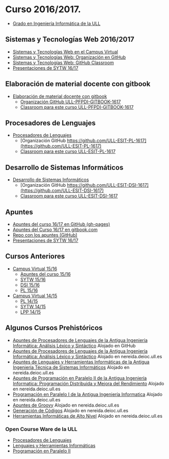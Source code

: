 # Curso 2016/2017.

* [Grado en Ingeniería Informática de la ULL](http://www.ull.es/view/centros/etsii/Grado_en_Ingenieria_Informatica/es)

## Sistemas y Tecnologías Web  2016/2017
  * [Sistemas y Tecnologías Web en el Campus Virtual](https://campusvirtual.ull.es/1617/course/view.php?id=1175)
  * [Sistemas y Tecnologías Web: Organización en GitHub](https://github.com/ULL-ESIT-SYTW-1617)
  * [Sistemas y Tecnologías Web: GitHub Classroom](https://classroom.github.com/classrooms/19915164-ull-esit-sytw-1617)
  * [Presentaciones de SYTW 16/17](https://casianorodriguezleon.gitbooks.io/presentaciones-de-sytw-2016-2017/content/)

## Elaboración de material docente con gitbook

* [Elaboración de material docente con gitbook](https://campusvirtual.ull.es/formacion/course/view.php?id=2444)
  * [Organización GitHub ULL-PFPDI-GITBOOK-1617](https://github.com/orgs/ULL-PFPDI-GITBOOK-1617)
  * [Classroom para este curso ULL-PFPDI-GITBOOK-1617](https://classroom.github.com/classrooms/24248551-ull-pfpdi-gitbook-1617)

## Procesadores de Lenguajes

* [Procesadores de Lenguajes](https://campusvirtual.ull.es/1617/course/view.php?id=1148)
  * [Organización GitHub https://github.com/ULL-ESIT-PL-1617](https://github.com/ULL-ESIT-PL-1617)
  * [Classroom para este curso ULL-ESIT-PL-1617](https://classroom.github.com/classrooms/19915186-ull-esit-pl-1617)

## Desarrollo de Sistemas Informáticos

* [Desarrollo de Sistemas Informáticos](https://campusvirtual.ull.es/1617/course/view.php?id=1136)
  * [Organización GitHub https://github.com/ULL-ESIT-DSI-1617](https://github.com/ULL-ESIT-DSI-1617)
  * [Classroom para este curso ULL-ESIT-DSI-1617](https://classroom.github.com/classrooms/19915179-ull-esit-dsi-1617)

## Apuntes

* [Apuntes del curso 16/17 en GitHub (gh-pages)]( https://crguezl.github.io/ull-esit-1617/)
* [Apuntes del Curso 16/17 en gitbook.com](https://www.gitbook.com/book/casianorodriguezleon/ull-esit-1617/details)
* [Repo con los apuntes (GitHub)](https://github.com/crguezl/ull-esit-1617)
* [Presentaciones de SYTW 16/17](https://casianorodriguezleon.gitbooks.io/presentaciones-de-sytw-2016-2017/content/)

## Cursos Anteriores

* [Campus Virtual 15/16](https://campusvirtual.ull.es/1516/my/)
  * [Apuntes del curso 15/16](https://casianorodriguezleon.gitbooks.io/pl1516/content/)
  * [SYTW 15/16](https://campusvirtual.ull.es/1516/course/view.php?id=187)
  * [DSI 15/16](https://campusvirtual.ull.es/1516/course/view.php?id=144)
  * [PL 15/16](https://campusvirtual.ull.es/1516/course/view.php?id=178)
  <!--* [Wiki del curso 16/17 en GitHub](https://github.com/crguezl/ull-esit-1617/wiki)-->
* [Campus Virtual 14/15](https://campusvirtual.ull.es/1415/my/)
  - [PL 14/15](https://campusvirtual.ull.es/1415/course/view.php?id=5669)
  - [SYTW 14/15](https://campusvirtual.ull.es/1415/course/view.php?id=5678)
  - [LPP 14/15](https://campusvirtual.ull.es/1415/course/view.php?id=5661)

## Algunos Cursos Prehistóricos

* [Apuntes de Procesadores de Lenguajes de la Antigua Ingeniería Informática: Análisis Léxico y Sintáctico](https://ull-esit-pl-1617.github.io/apuntesingenieriainformaticaPL/) Alojado en GitHub
* [Apuntes de Procesadores de Lenguajes de la Antigua Ingeniería Informática: Análisis Léxico y Sintáctico](http://nereida.deioc.ull.es/~pl/perlexamples/) Alojado en nereida.deioc.ull.es
* [Apuntes de Lenguajes y Herramientas Informáticas de la Antigua Ingeniería Técnica de Sistemas Informáticos](http://nereida.deioc.ull.es/~lhp/perlexamples/) Alojado en nereida.deioc.ull.es
* [Apuntes de Programación en Paralelo II de la Antigua Ingeniería Informatica: Programación Distribuida y Mejora del Rendimiento](http://nereida.deioc.ull.es/~pp2/perlexamples/) Alojado en nereida.deioc.ull.es
* [Programación en Paralelo I de la Antigua Ingeniería Informatica](http://nereida.deioc.ull.es/~pp1/perlexamples/) Alojado en nereida.deioc.ull.es
* [Apuntes de Groovy](http://nereida.deioc.ull.es/~generaciondecodigos/gcexamples/) Alojado en nereida.deioc.ull.es
* [Generación de Códigos](http://nereida.deioc.ull.es/~generaciondecodigos/generaciondecodigos/) Alojado en nereida.deioc.ull.es
* [Herramientas Informáticas de Alto Nivel](http://nereida.deioc.ull.es/~hian/) Alojado en nereida.deioc.ull.es

### Open Course Ware de la ULL

* [Procesadores de Lenguajes](https://campusvirtual.ull.es/ocw/course/view.php?id=45)
* [Lenguajes y Herramientas Informáticas](https://campusvirtual.ull.es/ocw/course/view.php?id=43)
* [Programación en Paralelo II](https://campusvirtual.ull.es/ocw/course/view.php?id=44)

